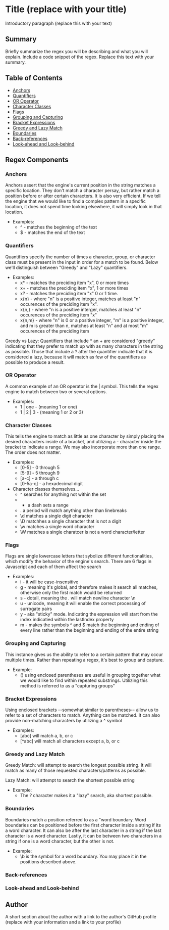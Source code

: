 # Title (replace with your title)

Introductory paragraph (replace this with your text)

## Summary

Briefly summarize the regex you will be describing and what you will explain. Include a code snippet of the regex. Replace this text with your summary.

## Table of Contents

- [Anchors](#anchors)
- [Quantifiers](#quantifiers)
- [OR Operator](#or-operator)
- [Character Classes](#character-classes)
- [Flags](#flags)
- [Grouping and Capturing](#grouping-and-capturing)
- [Bracket Expressions](#bracket-expressions)
- [Greedy and Lazy Match](#greedy-and-lazy-match)
- [Boundaries](#boundaries)
- [Back-references](#back-references)
- [Look-ahead and Look-behind](#look-ahead-and-look-behind)

## Regex Components

### Anchors
Anchors assert that the engine's current position in the string matches a specific location. They don't match a character persay, but rather match a position before or after certain characters. It is also very efficient. If we tell the engine that we would like to find a complex pattern in a specific location, it does not spend time looking elsewhere, it will simply look in that location. 
- Examples:
    - ^ - matches the beginning of the text 
    - $ - matches the end of the text


### Quantifiers
Quantifiers specify the number of times a character, group, or character class must be present in the input in order for a match to be found. Below we'll distinguish between "Greedy" and "Lazy" quantifiers. 
- Examples:
    - x* - matches the preciding item "x", 0 or more times
    - x+ - matches the preciding item "x", 1 or more times
    - x? - matches the preciding item "x" 0 or 1 time. 
    - x{n} - where "n" is a positive integer, matches at least "n" occurences of the preciding item "x".
    - x{n,} - where "n is a positive interger, matches at least "n" occurences of the preciding item "x"
    - x{n,m} - where "n" is 0 or a positive integer, "m" is a positive integer, and m is greater than n, matches at least "n" and at most "m" occurences of the preciding item 

Greedy vs Lazy:
Quantifiers that include * an + are considered "greedy" indicating that they prefer to match up with as many characters in the string as possible. Those that include a ? after the quantifier indicate that it is considered a lazy, because it will match as few of the quantifiers as possible to produce a result.


### OR Operator
A common example of an OR operator is the | symbol. This tells the regex engine to match between two or several options. 
- Examples:
    - 1 | one - (meaning 1 or one)
    - 1 | 2 | 3 - (meaning 1 or 2 or 3)


### Character Classes
This tells the engine to match as little as one character by simply placing the desired characters inside of a bracket, and utilizing a - character inside the bracket to indicate a range. We may also incorporate more than one range. The order does not matter. 
- Examples:
    - [0-5] -  0 through 5
    - [5-9] -  5 through 9
    - [a-c] -  a through c
    - [0-5a-c] - a hexadecimal digit
- Character classes themselves...
    - ^ searches for anything not within the set
    - - a dash sets a range
    - . a period will match anything other than linebreaks
    - \d matches a single digit character
    - \D matchhes a single character that is not a digit
    - \w matches a single word character
    - \W matches a single charatcer is not a word character/letter


### Flags
Flags are single lowercase letters that sybolize different functionalities, which modify the behavior of the engine's search. There are 6 flags in Javascript and each of them affect the search
- Examples:
    - i - it will be case-insensitive
    - g - meaning it's global, and therefore makes it search all matches, otherwise only the first match would be returned
    - s - dotall, meaning the . will match newline character \n
    - u - unicode, meaning it will enable the correct processing of surrogate pairs
    - y - aka "sticky" mode. Indicating the expression will start from the index indicatied within the lastIndex property
    - m - makes the symbols ^ and $ match the beginning and ending of every line rather than the beginning and ending of the entire string


### Grouping and Capturing
This instance gives us the ability to refer to a certain pattern that may occur multiple times. Rather than repeating a regex, it's best to group and capture.
- Example:
    - () using enclosed parentheses are useful in grouping together what we would like to find within repeated substrings. Utilizing this method is referred to as a "capturing groups"


### Bracket Expressions
Using enclosed brackets --somewhat similar to parentheses-- allow us to refer to a set of characters to match. Anything can be matched. It can also provide non-matching characters by utilizing a ^ symbol
- Examples:
    - [abc] will match a, b, or c
    - [^abc] will match all characters except a, b, or c


### Greedy and Lazy Match
Greedy Match: will attempt to search the longest possible string. It will match as many of those requested characters/patterns as possible.

Lazy Match: will attempt to search the shortest possible string
- Example: 
    - The ? character makes it a "lazy" search, aka shortest possible. 


### Boundaries
Boundaries match a position referred to as a "word boundary. Word boundaries can be positioned before the first character inside a string if its a word character. It can also be after the last character in a string if the last character is a word character. Lastly, it can be between two characters in a string if one is a word character, but the other is not. 
- Example: 
    - \b is the symbol for a word boundary. You may place it in the positions described above. 


### Back-references

### Look-ahead and Look-behind

## Author

A short section about the author with a link to the author's GitHub profile (replace with your information and a link to your profile)